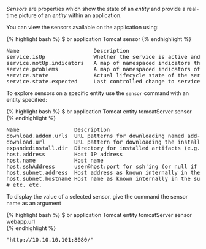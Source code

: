 *Sensors* are properties which show the state of an *entity* and provide a real-time picture of an *entity* within an application.

You can view the sensors available on the application using:

{% highlight bash %}
$ br application Tomcat sensor
{% endhighlight %}
<pre>
Name                       Description                                                                             Value   
service.isUp               Whether the service is active and availability (confirmed and monitored)                true   
service.notUp.indicators   A map of namespaced indicators that the service is not up                               {}   
service.problems           A map of namespaced indicators of problems with a service                               {}   
service.state              Actual lifecycle state of the service                                                   "RUNNING"   
service.state.expected     Last controlled change to service state, indicating what the expected state should be   "running @ 1450356994928 / Thu Dec 17 12:56:34 GMT 2015"
</pre>

To explore sensors on a specific entity use the `sensor` command with an entity specified:

{% highlight bash %}
$ br application Tomcat entity tomcatServer sensor
{% endhighlight %}
<pre>
Name                 Description                                                                                       Value   
download.addon.urls  URL patterns for downloading named add-ons (will substitute things like ${version} automatically) 
download.url         URL pattern for downloading the installer (will substitute things like ${version} automatically)  "http://download.nextag.com/apache/tomcat/tomcat-7/v${version}/bin/apache-tomcat-${version}.tar.gz"   
expandedinstall.dir  Directory for installed artifacts (e.g. expanded dir after unpacking .tgz)                        "/home/vagrant/brooklyn-managed-processes/installs/TomcatServer_7.0.65/apache-tomcat-7.0.65"   
host.address         Host IP address                                                                                   "10.10.10.101"   
host.name            Host name                                                                                         "10.10.10.101"   
host.sshAddress      user@host:port for ssh'ing (or null if inappropriate)                                             "vagrant@10.10.10.101:22"   
host.subnet.address  Host address as known internally in the subnet where it is running (if different to host.name)    "10.10.10.101"   
host.subnet.hostname Host name as known internally in the subnet where it is running (if different to host.name)       "10.10.10.101"   
# etc. etc.
</pre>


To display the value of a selected sensor, give the command the sensor name as an argument

{% highlight bash %}
$ br application Tomcat entity tomcatServer sensor webapp.url  
{% endhighlight %}
<pre>
"http://10.10.10.101:8080/"
</pre>